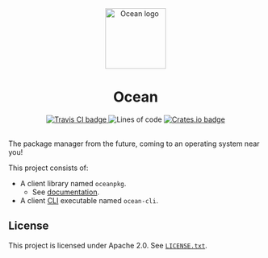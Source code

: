 <div align="center">
    <img src="https://www.oceanpkg.org/static/images/ocean-logo.svg"
         alt="Ocean logo"
         height="120" width="120">
    <br>
    <h1>Ocean</h1>
    <a href="https://travis-ci.com/oceanpkg/ocean">
        <img src="https://travis-ci.com/oceanpkg/ocean.svg?branch=master"
             alt="Travis CI badge">
    </a>
    <img src="https://tokei.rs/b1/github/oceanpkg/ocean" alt="Lines of code">
    <a href="https://crates.io/crates/oceanpkg">
        <img src="https://img.shields.io/crates/v/oceanpkg.svg"
             alt="Crates.io badge">
    </a>
</div>
<br>

The package manager from the future, coming to an operating system near you!

This project consists of:
- A client library named `oceanpkg`.
  - See [documentation](https://docs.rs/oceanpkg).
- A client [CLI] executable named `ocean-cli`.

## License

This project is licensed under Apache 2.0. See [`LICENSE.txt`].

[CLI]: https://en.wikipedia.org/wiki/Command-line_interface
[`LICENSE.txt`]: https://github.com/oceanpkg/ocean/blob/master/LICENSE.txt

